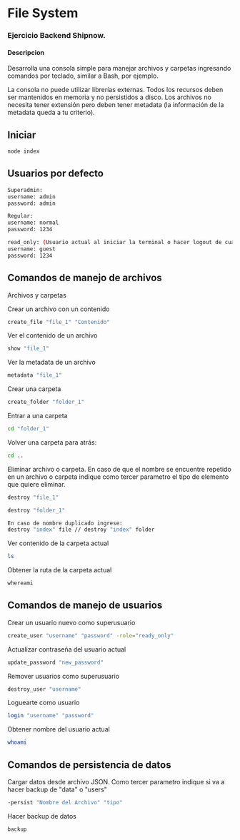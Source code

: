 
# File System

### Ejercicio Backend Shipnow.

#### Descripcion

Desarrolla una consola simple para manejar archivos y carpetas ingresando comandos por teclado, similar a
Bash, por ejemplo.

La consola no puede utilizar librerías externas.
Todos los recursos deben ser mantenidos en memoria y no persistidos a disco. Los archivos no necesita tener
extensión pero deben tener metadata (la información de la metadata queda a tu criterio).

## Iniciar

```bash
node index
```

## Usuarios por defecto

```bash
Superadmin: 
username: admin
password: admin

Regular:
username: normal
password: 1234

read_only: (Usuario actual al iniciar la terminal o hacer logout de cualquier usuario)
username: guest
password: 1234
```
## Comandos de manejo de archivos

Archivos y carpetas

Crear un archivo con un contenido
```bash
create_file "file_1" "Contenido"
```

Ver el contenido de un archivo
```bash
show "file_1"
```
Ver la metadata de un archivo
```bash
metadata "file_1"
```
Crear una carpeta
```bash
create_folder "folder_1"
```
Entrar a una carpeta
```bash
cd "folder_1"
```
Volver una carpeta para atrás:
```bash
cd ..
```
Eliminar archivo o carpeta. En caso de que el nombre se encuentre repetido en un archivo o carpeta indique como tercer parametro el tipo de elemento que quiere eliminar. 

```bash
destroy "file_1"

destroy "folder_1"

En caso de nombre duplicado ingrese:
destroy "index" file // destroy "index" folder

```
Ver contenido de la carpeta actual
```bash
ls
```
Obtener la ruta de la carpeta actual
```bash
whereami
```
## Comandos de manejo de usuarios

Crear un usuario nuevo como superusuario
```bash
create_user "username" "password" -role="ready_only"
```

Actualizar contraseña del usuario actual
```bash
update_password "new_password"
```

Remover usuarios como superusuario
```bash
destroy_user "username"
```

Loguearte como usuario
```bash
login "username" "password"
```
Obtener nombre del usuario actual
```bash
whoami
```

## Comandos de persistencia de datos

Cargar datos desde archivo JSON. Como tercer parametro indique si va a hacer backup de "data" o "users"

```bash
-persist "Nombre del Archivo" "tipo"
```

Hacer backup de datos
```bash
backup
```
